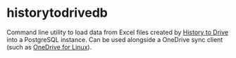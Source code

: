 # historytodrivedb

Command line utility to load data from Excel files created by [History to Drive](https://github.com/ajdust/historytodrive) into a PostgreSQL instance. Can be used alongside a OneDrive sync client (such as [OneDrive for Linux](https://github.com/abraunegg/onedrive)).
